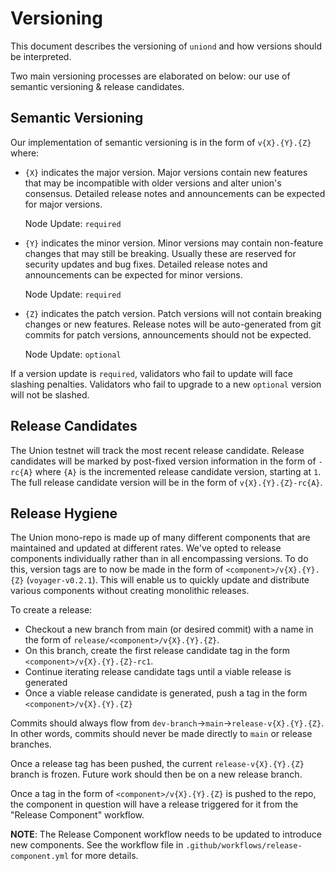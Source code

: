 # Versioning

This document describes the versioning of `uniond` and how versions should be interpreted.

Two main versioning processes are elaborated on below: our use of semantic versioning & release candidates.

## Semantic Versioning

Our implementation of semantic versioning is in the form of `v{X}.{Y}.{Z}` where:

- `{X}` indicates the major version. Major versions contain new features that may be incompatible with older versions and alter union's consensus. Detailed release notes and announcements can be expected for major versions.

  Node Update: `required`

- `{Y}` indicates the minor version. Minor versions may contain non-feature changes that may still be breaking. Usually these are reserved for security updates and bug fixes. Detailed release notes and announcements can be expected for minor versions.

  Node Update: `required`

- `{Z}` indicates the patch version. Patch versions will not contain breaking changes or new features. Release notes will be auto-generated from git commits for patch versions, announcements should not be expected.

  Node Update: `optional`

If a version update is `required`, validators who fail to update will face slashing penalties. Validators who fail to upgrade to a new `optional` version will not be slashed.

## Release Candidates

The Union testnet will track the most recent release candidate. Release candidates will be marked by post-fixed version information in the form of `-rc{A}` where `{A}` is the incremented release candidate version, starting at `1`. The full release candidate version will be in the form of `v{X}.{Y}.{Z}-rc{A}`.

## Release Hygiene

The Union mono-repo is made up of many different components that are maintained and updated at different rates. We've opted to release components individually rather than in all encompassing versions. To do this, version tags are to now be made in the form of `<component>/v{X}.{Y}.{Z}` (`voyager-v0.2.1`). This will enable us to quickly update and distribute various components without creating monolithic releases.

To create a release:
- Checkout a new branch from main (or desired commit) with a name in the form of `release/<component>/v{X}.{Y}.{Z}`.
- On this branch, create the first release candidate tag in the form `<component>/v{X}.{Y}.{Z}-rc1`.
- Continue iterating release candidate tags until a viable release is generated
- Once a viable release candidate is generated, push a tag in the form `<component>/v{X}.{Y}.{Z}`

Commits should always flow from `dev-branch`→`main`→`release-v{X}.{Y}.{Z}`. In other words, commits should never be made directly to `main` or release branches.

Once a release tag has been pushed, the current `release-v{X}.{Y}.{Z}` branch is frozen. Future work should then be on a new release branch.

Once a tag in the form of `<component>/v{X}.{Y}.{Z}` is pushed to the repo, the component in question will have a release triggered for it from the "Release Component" workflow.

**NOTE**: The Release Component workflow needs to be updated to introduce new components. See the workflow file in `.github/workflows/release-component.yml` for more details.
